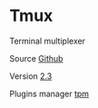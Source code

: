 # Tmux

Terminal multiplexer

Source [Github](https://github.com/tmux/tmux)

Version [2.3](https://github.com/tmux/tmux/releases/tag/2.3)

Plugins manager [tpm](https://github.com/tmux-plugins/tpm)
